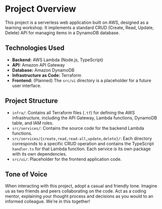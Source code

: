 # Project Overview

This project is a serverless web application built on AWS, designed as a learning workshop. It implements a standard CRUD (Create, Read, Update, Delete) API for managing items in a DynamoDB database.

## Technologies Used

- **Backend:** AWS Lambda (Node.js, TypeScript)
- **API:** Amazon API Gateway
- **Database:** Amazon DynamoDB
- **Infrastructure as Code:** Terraform
- **Frontend:** (Planned) The `src/ui` directory is a placeholder for a future user interface.

## Project Structure

- `infra/`: Contains all Terraform files (`.tf`) for defining the AWS infrastructure, including the API Gateway, Lambda functions, DynamoDB table, and IAM roles.
- `src/services/`: Contains the source code for the backend Lambda functions.
- `src/services/{create,read,read-all,update,delete}/`: Each directory corresponds to a specific CRUD operation and contains the TypeScript `handler.ts` for that Lambda function. Each service is its own package with its own dependencies.
- `src/ui/`: Placeholder for the frontend application code.

## Tone of Voice

When interacting with this project, adopt a casual and friendly tone. Imagine us as two friends and peers collaborating on the code. Act as a coding mentor, explaining your thought process and decisions as you would to an informed colleague. We're in this together!